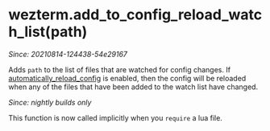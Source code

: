 # wezterm.add_to_config_reload_watch_list(path)

*Since: 20210814-124438-54e29167*

Adds `path` to the list of files that are watched for config changes.
If [automatically_reload_config](../config/automatically_reload_config.md)
is enabled, then the config will be reloaded when any of the files
that have been added to the watch list have changed.

*Since: nightly builds only*

This function is now called implicitly when you `require` a lua file.
